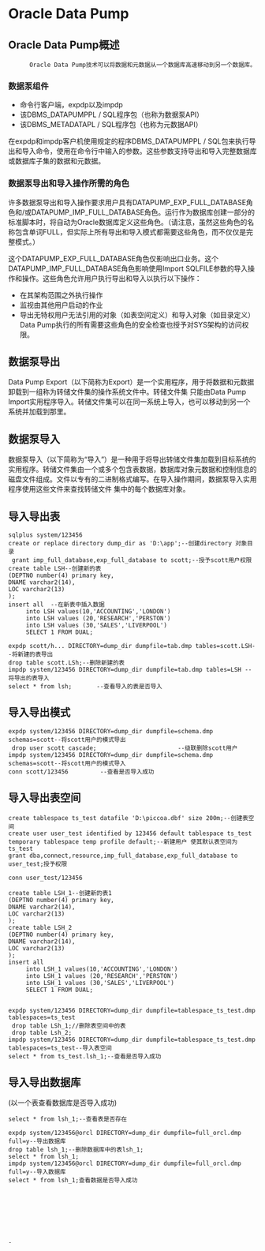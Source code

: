 #                   Oracle Data Pump
##     Oracle Data Pump概述

          Oracle Data Pump技术可以将数据和元数据从一个数据库高速移动到另一个数据库。
### 数据泵组件
* 命令行客户端，expdp以及impdp
* 该DBMS_DATAPUMPPL / SQL程序包（也称为数据泵API）
* 该DBMS_METADATAPL / SQL程序包（也称为元数据API）

在expdp和impdp客户机使用规定的程序DBMS_DATAPUMPPL / SQL包来执行导出和导入命令，使用在命令行中输入的参数。这些参数支持导出和导入完整数据库或数据库子集的数据和元数据。
### 数据泵导出和导入操作所需的角色

许多数据泵导出和导入操作要求用户具有DATAPUMP_EXP_FULL_DATABASE角色和/或DATAPUMP_IMP_FULL_DATABASE角色。运行作为数据库创建一部分的标准脚本时，将自动为Oracle数据库定义这些角色。（请注意，虽然这些角色的名称包含单词FULL，但实际上所有导出和导入模式都需要这些角色，而不仅仅是完整模式。）

这个DATAPUMP_EXP_FULL_DATABASE角色仅影响出口业务。这个DATAPUMP_IMP_FULL_DATABASE角色影响使用Import SQLFILE参数的导入操作和操作。这些角色允许用户执行导出和导入以执行以下操作：
* 在其架构范围之外执行操作
* 监视由其他用户启动的作业
* 导出无特权用户无法引用的对象（如表空间定义）和导入对象（如目录定义）
Data Pump执行的所有需要​​这些角色的安全检查也授予对SYS架构的访问权限。


## 数据泵导出
Data Pump Export（以下简称为Export）是一个实用程序，用于将数据和元数据卸载到一组称为转储文件集的操作系统文件中。转储文件集
只能由Data Pump Import实用程序导入。转储文件集可以在同一系统上导入，也可以移动到另一个系统并加载到那里。
## 数据泵导入
数据泵导入（以下简称为“导入”）是一种用于将导出转储文件集加载到目标系统的实用程序。转储文件集由一个或多个包含表数据，数据库对象元数据和控制信息的磁盘文件组成。文件以专有的二进制格式编写。在导入操作期间，数据泵导入实用程序使用这些文件来查找转储文件
集中的每个数据库对象。
## 导入导出表
```
sqlplus system/123456 
create or replace directory dump_dir as 'D:\app';--创建directory 对象目录
 grant imp_full_database,exp_full_database to scott;--授予scott用户权限
create table LSH--创建新的表
(DEPTNO number(4) primary key,
DNAME varchar2(14),
LOC varchar2(13)
);
insert all  --在新表中插入数据
     into LSH values(10,'ACCOUNTING','LONDON')
     into LSH values (20,'RESEARCH','PERSTON')
     into LSH values (30,'SALES','LIVERPOOL')
     SELECT 1 FROM DUAL;

expdp scott/h... DIRECTORY=dump_dir dumpfile=tab.dmp tables=scott.LSH--将新建的表导出
drop table scott.LSh;--删除新建的表
impdp system/123456 DIRECTORY=dump_dir dumpfile=tab.dmp tables=LSH --将导出的表导入
select * from lsh;       --查看导入的表是否导入
```

## 导入导出模式
```
expdp system/123456 DIRECTORY=dump_dir dumpfile=schema.dmp schemas=scott--将scott用户的模式导出
 drop user scott cascade;                       --级联删除scott用户
impdp system/123456 DIRECTORY=dump_dir dumpfile=schema.dmp schemas=scott--将scott用户的模式导入
conn scott/123456         --查看是否导入成功
 ```

## 导入导出表空间
```
create tablespace ts_test datafile 'D:\piccoa.dbf' size 200m;--创建表空间
create user user_test identified by 123456 default tablespace ts_test temporary tablespace temp profile default;--新建用户 使其默认表空间为ts_test
grant dba,connect,resource,imp_full_database,exp_full_database to user_test;授予权限

conn user_test/123456

create table LSH_1--创建新的表1
(DEPTNO number(4) primary key,
DNAME varchar2(14),
LOC varchar2(13)
);
create table LSH_2
(DEPTNO number(4) primary key,
DNAME varchar2(14),
LOC varchar2(13)
);
insert all  
     into LSH_1 values(10,'ACCOUNTING','LONDON')
     into LSH_1 values (20,'RESEARCH','PERSTON')
     into LSH_1 values (30,'SALES','LIVERPOOL')
     SELECT 1 FROM DUAL;


expdp system/123456 DIRECTORY=dump_dir dumpfile=tablespace_ts_test.dmp tablespaces=ts_test
 drop table LSh_1;//删除表空间中的表
 drop table Lsh_2;
impdp system/123456 DIRECTORY=dump_dir dumpfile=tablespace_ts_test.dmp tablespaces=ts_test--导入表空间
select * from ts_test.lsh_1;--查看是否导入成功
```
## 导入导出数据库
(以一个表查看数据库是否导入成功)

```
select * from lsh_1;--查看表是否存在

expdp system/123456@orcl DIRECTORY=dump_dir dumpfile=full_orcl.dmp full=y--导出数据库
drop table lsh_1;--删除数据库中的表lsh_1;
select * from lsh_1;
impdp system/123456@orcl DIRECTORY=dump_dir dumpfile=full_orcl.dmp full=y--导入数据库
select * from lsh_1;查看数据是否导入成功








-
